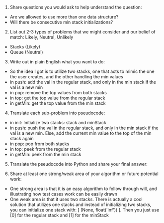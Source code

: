 1. Share questions you would ask to help understand the question:
- Are we allowed to use more than one data structure?
- Will there be consecutive min stack initializations?

2. List out 2-3 types of problems that we might consider and our belief of match: Likely, Neutral, Unlikely
- Stacks (Likely)
- Queue (Neutral)

3. Write out in plain English what you want to do: 
- So the idea I got is to utilize two stacks, one that acts to mimic the one the user creates, and the other handling the min values
- in push: add the val in the regular stack, and only in the min stack if the val is a new min
- in pop: remove the top values from both stacks 
- in top: get the top value from the regular stack
- in getMin: get the top value from the min stack

4. Translate each sub-problem into pseudocode:
- in init: Initialize two stacks: stack and minStack
- in push: push the val in the regular stack, and only in the min stack if the val is a new min. Else, add the current min value to the top of the min stack again
- in pop: pop from both stacks 
- in top: peek from the regular stack
- in getMin: peek from the min stack
    
5. Translate the pseudocode into Python and share your final answer:
  <!--  
  class MinStack:

    def __init__(self):
        self.stack = []
        self.minStack = []

    def push(self, val: int) -> None:
        self.stack.append(val)
        minVal = min(val, self.getMin()) if self.minStack else val  
        self.minStack.append(minVal)

    def pop(self) -> None:
        self.stack.pop()
        self.minStack.pop()

    def top(self) -> int:
        return self.stack[-1]

    def getMin(self) -> int:
        return self.minStack[-1]        
   -->

6. Share at least one strong/weak area of your algorithm or future potential work:
- One strong area is that it is an easy algorithm to follow through will, and illustrating how test cases work can be easily drawn
- One weak area is that it uses two stacks. There is actually a cool solution that utilizes one stacks and instead of initializing two stacks, you can initialize one stack with: [ (None, float('inf')) ]. Then you just use [0] for the regular stack and [1] for the minStack